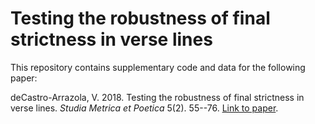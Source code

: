 # Testing the robustness of final strictness in verse lines

This repository contains supplementary code and data for the following paper:

deCastro-Arrazola, V. 2018. Testing the robustness of final strictness in verse lines. *Studia Metrica et Poetica* 5(2). 55--76. [Link to paper](https://doi.org/10.12697/smp.2018.5.2.03).
